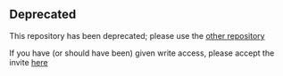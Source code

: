 ## Deprecated

This repository has been deprecated; please use the [other repository](https://github.com/CheAle14/temp-mods)

If you have (or should have been) given write access, please accept the invite [here](https://github.com/CheAle14/temp-mods/invitations)
